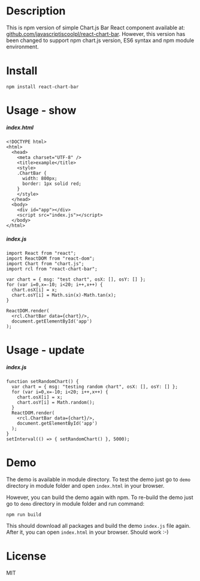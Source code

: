 # Description

This is npm version of simple Chart.js Bar React component available at: [github.com/javascriptiscoolpl/react-chart-bar](https://github.com/javascriptiscoolpl/react-chart-bar). However, this version has been changed to support npm chart.js version, ES6 syntax and npm module environment.

# Install

    npm install react-chart-bar

# Usage - show

##### index.html

    <!DOCTYPE html>
    <html>
      <head>
        <meta charset="UTF-8" />
        <title>example</title>
        <style>
        .ChartBar {
          width: 800px;
          border: 1px solid red;
        }
        </style>
      </head>
      <body>
        <div id="app"></div>
        <script src="index.js"></script>
      </body>
    </html>

##### index.js

    import React from "react";
    import ReactDOM from "react-dom";
    import Chart from "chart.js";
    import rcl from "react-chart-bar";

    var chart = { msg: "test chart", osX: [], osY: [] };
    for (var i=0,x=-10; i<20; i++,x++) {
      chart.osX[i] = x;
      chart.osY[i] = Math.sin(x)-Math.tan(x);
    }

    ReactDOM.render(
      <rcl.ChartBar data={chart}/>,
      document.getElementById('app')
    );

# Usage - update

##### index.js

    function setRandomChart() {
      var chart = { msg: "testing random chart", osX: [], osY: [] };
      for (var i=0,x=-10; i<20; i++,x++) {
        chart.osX[i] = x;
        chart.osY[i] = Math.random();
      }
      ReactDOM.render(
        <rcl.ChartBar data={chart}/>,
        document.getElementById('app')
      );
    }
    setInterval(() => { setRandomChart() }, 5000);

# Demo

The demo is available in module directory. To test the demo just go to <code>demo</code> directory in module folder and open <code>index.html</code> in your browser.

However, you can build the demo again with npm. To re-build the demo just go to <code>demo</code> directory in module folder and run command:

    npm run build

This should download all packages and build the demo <code>index.js</code> file again. After it, you can open <code>index.html</code> in your browser. Should work :-)

# License

MIT
